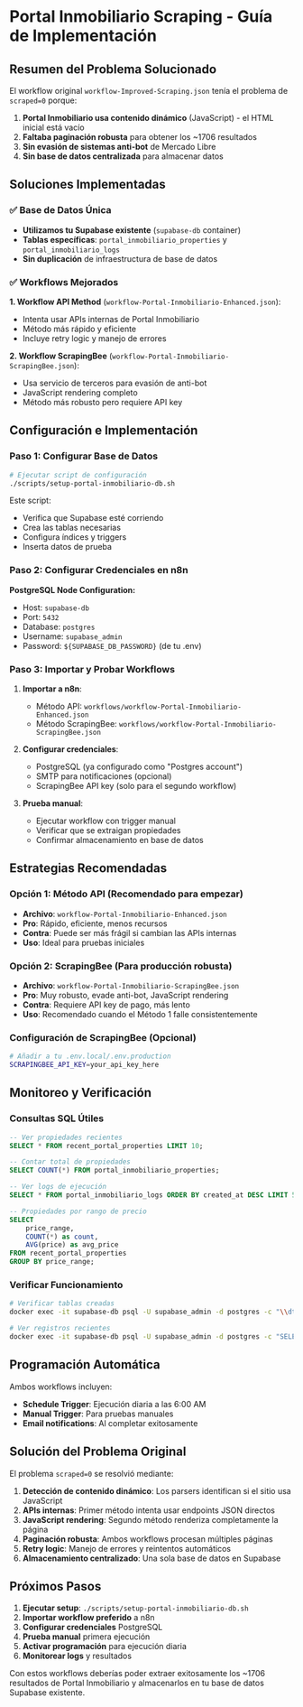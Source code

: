 # Portal Inmobiliario Scraping - Guía de Implementación

## Resumen del Problema Solucionado

El workflow original `workflow-Improved-Scraping.json` tenía el problema de `scraped=0` porque:

1. **Portal Inmobiliario usa contenido dinámico** (JavaScript) - el HTML inicial está vacío
2. **Faltaba paginación robusta** para obtener los ~1706 resultados
3. **Sin evasión de sistemas anti-bot** de Mercado Libre
4. **Sin base de datos centralizada** para almacenar datos

## Soluciones Implementadas

### ✅ Base de Datos Única
- **Utilizamos tu Supabase existente** (`supabase-db` container)
- **Tablas específicas**: `portal_inmobiliario_properties` y `portal_inmobiliario_logs`
- **Sin duplicación** de infraestructura de base de datos

### ✅ Workflows Mejorados

**1. Workflow API Method** (`workflow-Portal-Inmobiliario-Enhanced.json`):
- Intenta usar APIs internas de Portal Inmobiliario
- Método más rápido y eficiente
- Incluye retry logic y manejo de errores

**2. Workflow ScrapingBee** (`workflow-Portal-Inmobiliario-ScrapingBee.json`):
- Usa servicio de terceros para evasión de anti-bot
- JavaScript rendering completo
- Método más robusto pero requiere API key

## Configuración e Implementación

### Paso 1: Configurar Base de Datos

```bash
# Ejecutar script de configuración
./scripts/setup-portal-inmobiliario-db.sh
```

Este script:
- Verifica que Supabase esté corriendo
- Crea las tablas necesarias
- Configura índices y triggers
- Inserta datos de prueba

### Paso 2: Configurar Credenciales en n8n

**PostgreSQL Node Configuration:**
- Host: `supabase-db`
- Port: `5432`
- Database: `postgres`
- Username: `supabase_admin`
- Password: `${SUPABASE_DB_PASSWORD}` (de tu .env)

### Paso 3: Importar y Probar Workflows

1. **Importar a n8n**:
   - Método API: `workflows/workflow-Portal-Inmobiliario-Enhanced.json`
   - Método ScrapingBee: `workflows/workflow-Portal-Inmobiliario-ScrapingBee.json`

2. **Configurar credenciales**:
   - PostgreSQL (ya configurado como "Postgres account")
   - SMTP para notificaciones (opcional)
   - ScrapingBee API key (solo para el segundo workflow)

3. **Prueba manual**:
   - Ejecutar workflow con trigger manual
   - Verificar que se extraigan propiedades
   - Confirmar almacenamiento en base de datos

## Estrategias Recomendadas

### Opción 1: Método API (Recomendado para empezar)
- **Archivo**: `workflow-Portal-Inmobiliario-Enhanced.json`
- **Pro**: Rápido, eficiente, menos recursos
- **Contra**: Puede ser más frágil si cambian las APIs internas
- **Uso**: Ideal para pruebas iniciales

### Opción 2: ScrapingBee (Para producción robusta)
- **Archivo**: `workflow-Portal-Inmobiliario-ScrapingBee.json`
- **Pro**: Muy robusto, evade anti-bot, JavaScript rendering
- **Contra**: Requiere API key de pago, más lento
- **Uso**: Recomendado cuando el Método 1 falle consistentemente

### Configuración de ScrapingBee (Opcional)
```bash
# Añadir a tu .env.local/.env.production
SCRAPINGBEE_API_KEY=your_api_key_here
```

## Monitoreo y Verificación

### Consultas SQL Útiles

```sql
-- Ver propiedades recientes
SELECT * FROM recent_portal_properties LIMIT 10;

-- Contar total de propiedades
SELECT COUNT(*) FROM portal_inmobiliario_properties;

-- Ver logs de ejecución
SELECT * FROM portal_inmobiliario_logs ORDER BY created_at DESC LIMIT 5;

-- Propiedades por rango de precio
SELECT 
    price_range,
    COUNT(*) as count,
    AVG(price) as avg_price
FROM recent_portal_properties 
GROUP BY price_range;
```

### Verificar Funcionamiento

```bash
# Verificar tablas creadas
docker exec -it supabase-db psql -U supabase_admin -d postgres -c "\\dt portal_*"

# Ver registros recientes
docker exec -it supabase-db psql -U supabase_admin -d postgres -c "SELECT COUNT(*) FROM portal_inmobiliario_properties;"
```

## Programación Automática

Ambos workflows incluyen:
- **Schedule Trigger**: Ejecución diaria a las 6:00 AM
- **Manual Trigger**: Para pruebas manuales
- **Email notifications**: Al completar exitosamente

## Solución del Problema Original

El problema `scraped=0` se resolvió mediante:

1. **Detección de contenido dinámico**: Los parsers identifican si el sitio usa JavaScript
2. **APIs internas**: Primer método intenta usar endpoints JSON directos
3. **JavaScript rendering**: Segundo método renderiza completamente la página
4. **Paginación robusta**: Ambos workflows procesan múltiples páginas
5. **Retry logic**: Manejo de errores y reintentos automáticos
6. **Almacenamiento centralizado**: Una sola base de datos en Supabase

## Próximos Pasos

1. **Ejecutar setup**: `./scripts/setup-portal-inmobiliario-db.sh`
2. **Importar workflow preferido** a n8n
3. **Configurar credenciales** PostgreSQL
4. **Prueba manual** primera ejecución
5. **Activar programación** para ejecución diaria
6. **Monitorear logs** y resultados

Con estos workflows deberías poder extraer exitosamente los ~1706 resultados de Portal Inmobiliario y almacenarlos en tu base de datos Supabase existente.
